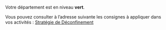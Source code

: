 <p class="couleur couleur-vert">
    Votre département est en niveau <strong>vert</strong>.
</p>

Vous pouvez consulter à l’adresse suivante les consignes
à appliquer dans vos activités :
[Stratégie de Déconfinement](https://www.gouvernement.fr/info-coronavirus/strategie-de-deconfinement)
